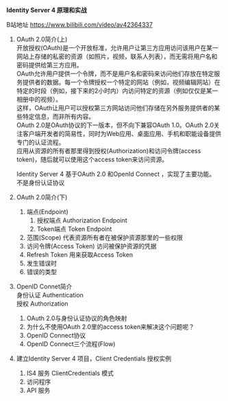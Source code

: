 **Identity Server 4 原理和实战**

B站地址 https://www.bilibili.com/video/av42364337

1.  OAuth 2.0简介(上)<br/>
    开放授权(OAuth)是一个开放标准，允许用户让第三方应用访问该用户在某一网站上存储的私密的资源（如照片，视频，联系人列表），而无需将用户名和密码提供给第三方应用。<br/>
    OAuth允许用户提供一个令牌，而不是用户名和密码来访问他们存放在特定服务提供者的数据。每一个令牌授权一个特定的网站（例如，视频编辑网站）在特定的时段（例如，接下来的2小时内）内访问特定的资源（例如仅仅是某一相册中的视频）。<br/>
    这样，OAuth让用户可以授权第三方网站访问他们存储在另外服务提供者的某些特定信息，而非所有内容。<br/>
    OAuth 2.0是OAuth协议的下一版本，但不向下兼容OAuth 1.0。OAuth 2.0关注客户端开发者的简易性，同时为Web应用、桌面应用、手机和职能设备提供专门的认证流程。<br/>
    应用从资源的所有者那里得到授权(Authorization)和访问令牌(access token)，随后就可以使用这个access token来访问资源。<br/>

    Identity Server 4 基于OAuth 2.0 和OpenId Connect ，实现了主要功能。<br/>
    不是身份认证协议<br/>

2.  OAuth 2.0简介(下)<br/>
    1. 端点(Endpoint) 
       1. 授权端点 Authorization Endpoint
       2. Token端点 Token Endpoint
    2. 范围(Scope) 代表资源所有者在被保护资源那里的一些权限
    3. 访问令牌(Access Token) 访问被保护资源的凭据
    4. Refresh Token 用来获取Access Token
    5. 发生错误时
    6. 错误的类型
   
3. OpenID Connet简介<br/>
   身份认证 Authentication<br/>
   授权     Authorization<br/>
   1. OAuth 2.0与身份认证协议的角色映射
   2. 为什么不使用OAuth 2.0里的access token来解决这个问题呢？
   3. OpenID Connect协议
   4. OpenID Connect三个流程(Flow)
   
4. 建立Identity Server 4 项目，Client Credentials 授权实例
   1. IS4 服务 ClientCredentials 模式
   2. 访问程序
   3. API 服务
   

